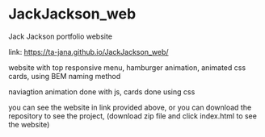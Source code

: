 # JackJackson_web
Jack Jackson portfolio website

link: https://ta-jana.github.io/JackJackson_web/

website with top responsive menu,
hamburger animation,
animated css cards,
using BEM naming method

naviagtion animation done with js,
cards done using css

you can see the website in link provided above,
or you can download the repository to see the project,
(download zip file and click index.html to see the website)




